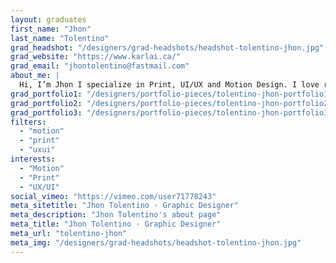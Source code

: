 ```yaml
---
layout: graduates
first_name: "Jhon"
last_name: "Tolentino"
grad_headshot: "/designers/grad-headshots/headshot-tolentino-jhon.jpg"
grad_website: "https://www.karlai.ca/"
grad_email: "jhontolentino@fastmail.com"
about_me: |
  Hi, I’m Jhon I specialize in Print, UI/UX and Motion Design. I love rethinking and changing how you can present a concept to the audience. Want to break the norm than give me a call!
grad_portfolio1: "/designers/portfolio-pieces/tolentino-jhon-portfolio1.jpg"
grad_portfolio2: "/designers/portfolio-pieces/tolentino-jhon-portfolio2.jpg"
grad_portfolio3: "/designers/portfolio-pieces/tolentino-jhon-portfolio3.jpg"
filters:
  - "motion"
  - "print"
  - "uxui"
interests:
  - "Motion"
  - "Print"
  - "UX/UI"
social_vimeo: "https://vimeo.com/user71778243"
meta_sitetitle: "Jhon Tolentino · Graphic Designer"
meta_description: "Jhon Tolentino's about page"
meta_title: "Jhon Tolentino · Graphic Designer"
meta_url: "tolentino-jhon"
meta_img: "/designers/grad-headshots/headshot-tolentino-jhon.jpg"
---
```

